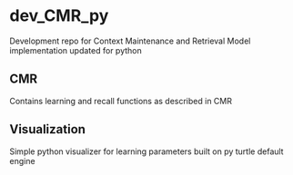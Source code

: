 # dev_CMR_py
Development repo for Context Maintenance and Retrieval Model implementation updated for python

## CMR
Contains learning and recall functions as described in CMR

## Visualization
Simple python visualizer for learning parameters built on py turtle default engine
